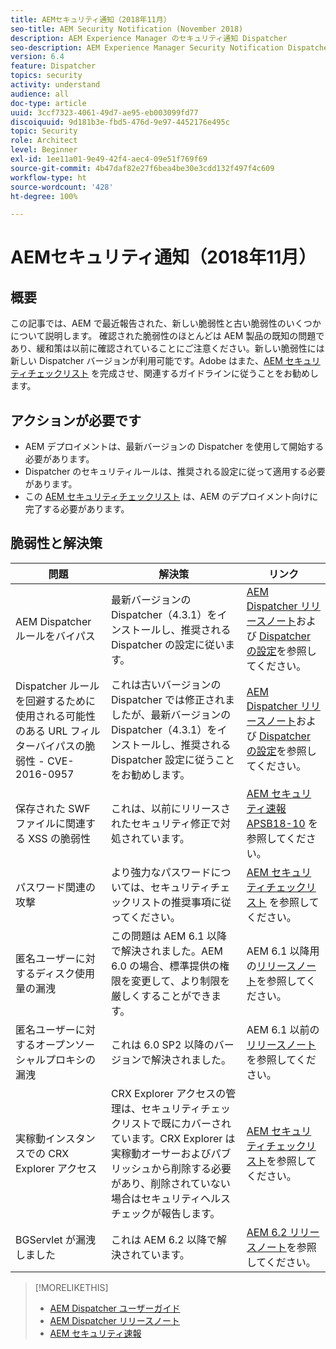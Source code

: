 ```yaml
---
title: AEMセキュリティ通知（2018年11月）
seo-title: AEM Security Notification (November 2018)
description: AEM Experience Manager のセキュリティ通知 Dispatcher
seo-description: AEM Experience Manager Security Notification Dispatcher
version: 6.4
feature: Dispatcher
topics: security
activity: understand
audience: all
doc-type: article
uuid: 3ccf7323-4061-49d7-ae95-eb003099fd77
discoiquuid: 9d181b3e-fbd5-476d-9e97-4452176e495c
topic: Security
role: Architect
level: Beginner
exl-id: 1ee11a01-9e49-42f4-aec4-09e51f769f69
source-git-commit: 4b47daf82e27f6bea4be30e3cdd132f497f4c609
workflow-type: ht
source-wordcount: '428'
ht-degree: 100%

---
```


# AEMセキュリティ通知（2018年11月）

## 概要

この記事では、AEM で最近報告された、新しい脆弱性と古い脆弱性のいくつかについて説明します。 確認された脆弱性のほとんどは AEM 製品の既知の問題であり、緩和策は以前に確認されていることにご注意ください。新しい脆弱性には新しい Dispatcher バージョンが利用可能です。Adobe はまた、[AEM セキュリティチェックリスト](https://helpx.adobe.com/jp/experience-manager/6-5/sites/administering/using/security-checklist.html) を完成させ、関連するガイドラインに従うことをお勧めします。

## アクションが必要です

* AEM デプロイメントは、最新バージョンの Dispatcher を使用して開始する必要があります。
* Dispatcher のセキュリティルールは、推奨される設定に従って適用する必要があります。
* この [AEM セキュリティチェックリスト](https://helpx.adobe.com/jp/experience-manager/6-5/sites/administering/using/security-checklist.html) は、AEM のデプロイメント向けに完了する必要があります。

## 脆弱性と解決策

| 問題 | 解決策 | リンク |
|-------|------------|-------|
| AEM Dispatcher ルールをバイパス | 最新バージョンの Dispatcher（4.3.1）をインストールし、推奨される Dispatcher の設定に従います。 | [AEM Dispatcher リリースノート](https://helpx.adobe.com/experience-manager/dispatcher/release-notes.html)および [Dispatcher の設定](https://helpx.adobe.com/jp/experience-manager/dispatcher/using/dispatcher-configuration.html)を参照してください。 |
| Dispatcher ルールを回避するために使用される可能性のある URL フィルターバイパスの脆弱性 - CVE-2016-0957 | これは古いバージョンの Dispatcher では修正されましたが、最新バージョンの Dispatcher（4.3.1）をインストールし、推奨される Dispatcher 設定に従うことをお勧めします。 | [AEM Dispatcher リリースノート](https://helpx.adobe.com/experience-manager/dispatcher/release-notes.html)および [Dispatcher の設定](https://helpx.adobe.com/jp/experience-manager/dispatcher/using/dispatcher-configuration.html)を参照してください。 |
| 保存された SWF ファイルに関連する XSS の脆弱性 | これは、以前にリリースされたセキュリティ修正で対処されています。 | [AEM セキュリティ速報 APSB18-10](https://helpx.adobe.com/jp/security/products/experience-manager/apsb18-10.html) を参照してください。 |
| パスワード関連の攻撃 | より強力なパスワードについては、セキュリティチェックリストの推奨事項に従ってください。 | [AEM セキュリティチェックリスト](https://helpx.adobe.com/jp/experience-manager/6-5/sites/administering/using/security-checklist.html) を参照してください。 |
| 匿名ユーザーに対するディスク使用量の漏洩 | この問題は AEM 6.1 以降で解決されました。AEM 6.0 の場合、標準提供の権限を変更して、より制限を厳しくすることができます。 | AEM 6.1 以降用の[リリースノート](https://experienceleague.adobe.com/docs/experience-manager-release-information/aem-release-updates/previous-updates/aem-previous-versions.html?lang=ja#previous-updates)を参照してください。 |
| 匿名ユーザーに対するオープンソーシャルプロキシの漏洩 | これは 6.0 SP2 以降のバージョンで解決されました。 | AEM 6.1 以前の[リリースノート](https://experienceleague.adobe.com/docs/experience-manager-release-information/aem-release-updates/previous-updates/aem-previous-versions.html?lang=ja#previous-updates)を参照してください。 |
| 実稼動インスタンスでの CRX Explorer アクセス | CRX Explorer アクセスの管理は、セキュリティチェックリストで既にカバーされています。CRX Explorer は実稼動オーサーおよびパブリッシュから削除する必要があり、削除されていない場合はセキュリティヘルスチェックが報告します。 | [AEM セキュリティチェックリスト](https://helpx.adobe.com/jp/experience-manager/6-4/sites/administering/using/security-checklist.html)を参照してください。 |
| BGServlet が漏洩しました | これは AEM 6.2 以降で解決されています。 | [AEM 6.2 リリースノート](https://helpx.adobe.com/jp/experience-manager/6-2/release-notes.html)を参照してください。 |

>[!MORELIKETHIS]
>
>* [AEM Dispatcher ユーザーガイド](https://helpx.adobe.com/jp/experience-manager/brand-portal/user-guide.html)
>* [AEM Dispatcher リリースノート](https://helpx.adobe.com/experience-manager/dispatcher/release-notes.html)
>* [AEM セキュリティ速報](https://helpx.adobe.com/jp/security.html#experience-manager)

